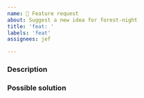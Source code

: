 ```yaml
---
name: 🚀 Feature request
about: Suggest a new idea for forest-night
title: 'feat: '
labels: 'feat'
assignees: jef

---
```


### Description

<!-- Describe the feature here. -->

### Possible solution

<!-- Describe the possible solution here. -->
